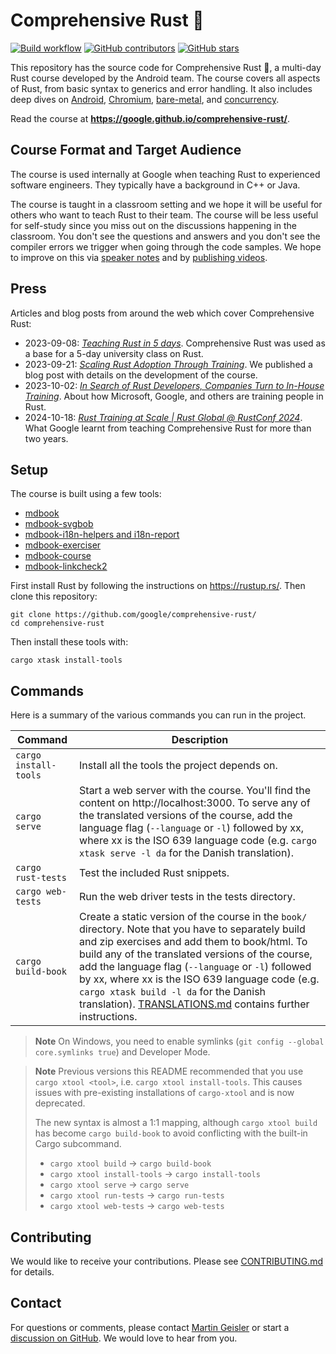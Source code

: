 # Comprehensive Rust 🦀

[![Build workflow](https://img.shields.io/github/actions/workflow/status/google/comprehensive-rust/build.yml?style=flat-square)](https://github.com/google/comprehensive-rust/actions/workflows/build.yml?query=branch%3Amain)
[![GitHub contributors](https://img.shields.io/github/contributors/google/comprehensive-rust?style=flat-square)](https://github.com/google/comprehensive-rust/graphs/contributors)
[![GitHub stars](https://img.shields.io/github/stars/google/comprehensive-rust?style=flat-square)](https://github.com/google/comprehensive-rust/stargazers)

This repository has the source code for Comprehensive Rust 🦀, a multi-day Rust
course developed by the Android team. The course covers all aspects of Rust,
from basic syntax to generics and error handling. It also includes deep dives on
[Android], [Chromium], [bare-metal], and [concurrency].

[Android]: https://google.github.io/comprehensive-rust/android.html
[Chromium]: https://google.github.io/comprehensive-rust/chromium.html
[bare-metal]: https://google.github.io/comprehensive-rust/bare-metal.html
[concurrency]: https://google.github.io/comprehensive-rust/concurrency.html

Read the course at **https://google.github.io/comprehensive-rust/**.

## Course Format and Target Audience

The course is used internally at Google when teaching Rust to experienced
software engineers. They typically have a background in C++ or Java.

The course is taught in a classroom setting and we hope it will be useful for
others who want to teach Rust to their team. The course will be less useful for
self-study since you miss out on the discussions happening in the classroom. You
don't see the questions and answers and you don't see the compiler errors we
trigger when going through the code samples. We hope to improve on this via
[speaker notes](https://github.com/google/comprehensive-rust/issues/53) and by
[publishing videos](https://github.com/google/comprehensive-rust/issues/52).

## Press

Articles and blog posts from around the web which cover Comprehensive Rust:

- 2023-09-08:
  _[Teaching Rust in 5 days](https://mo8it.com/blog/teaching-rust/)_.
  Comprehensive Rust was used as a base for a 5-day university class on Rust.
- 2023-09-21:
  _[Scaling Rust Adoption Through Training](https://security.googleblog.com/2023/09/scaling-rust-adoption-through-training.html)_.
  We published a blog post with details on the development of the course.
- 2023-10-02:
  _[In Search of Rust Developers, Companies Turn to In-House Training](https://www.darkreading.com/application-security/google-microsoft-take-refuge-in-rust-languages-better-security)_.
  About how Microsoft, Google, and others are training people in Rust.
- 2024-10-18:
  _[Rust Training at Scale | Rust Global @ RustConf 2024](https://youtu.be/7h5KyMqt2-Q?si=4M99HdWWxMaqN8Zr)_.
  What Google learnt from teaching Comprehensive Rust for more than two years.

## Setup

The course is built using a few tools:

- [mdbook](https://github.com/rust-lang/mdBook)
- [mdbook-svgbob](https://github.com/boozook/mdbook-svgbob)
- [mdbook-i18n-helpers and i18n-report](https://github.com/google/mdbook-i18n-helpers)
- [mdbook-exerciser](mdbook-exerciser/)
- [mdbook-course](mdbook-course/)
- [mdbook-linkcheck2](https://github.com/marxin/mdbook-linkcheck2)

First install Rust by following the instructions on https://rustup.rs/. Then
clone this repository:

```shell
git clone https://github.com/google/comprehensive-rust/
cd comprehensive-rust
```

Then install these tools with:

```shell
cargo xtask install-tools
```

## Commands

Here is a summary of the various commands you can run in the project.

| Command               | Description                                                                                                                                                                                                                                                                                                                                                                                                   |
| --------------------- | ------------------------------------------------------------------------------------------------------------------------------------------------------------------------------------------------------------------------------------------------------------------------------------------------------------------------------------------------------------------------------------------------------------- |
| `cargo install-tools` | Install all the tools the project depends on.                                                                                                                                                                                                                                                                                                                                                                 |
| `cargo serve`         | Start a web server with the course. You'll find the content on http://localhost:3000. To serve any of the translated versions of the course, add the language flag (`--language` or `-l`) followed by xx, where xx is the ISO 639 language code (e.g. `cargo xtask serve -l da` for the Danish translation).                                                                                                                               
| `cargo rust-tests`    | Test the included Rust snippets.                                                                                                                                                                                                                                                                                                                                                                              |
| `cargo web-tests`     | Run the web driver tests in the tests directory.                                                                                                                                                                                                                                                                                                                                                              |
| `cargo build-book`    | Create a static version of the course in the `book/` directory. Note that you have to separately build and zip exercises and add them to book/html. To build any of the translated versions of the course, add the language flag (`--language` or `-l`) followed by xx, where xx is the ISO 639 language code (e.g. `cargo xtask build -l da` for the Danish translation). [TRANSLATIONS.md](TRANSLATIONS.md) contains further instructions.

> **Note** On Windows, you need to enable symlinks
> (`git config --global core.symlinks true`) and Developer Mode.

> **Note** Previous versions this README recommended that you use
> `cargo xtool <tool>`, i.e. `cargo xtool install-tools`. This causes issues
> with pre-existing installations of `cargo-xtool` and is now deprecated.
>
> The new syntax is almost a 1:1 mapping, although `cargo xtool build` has
> become `cargo build-book` to avoid conflicting with the built-in Cargo
> subcommand.
>
> - `cargo xtool build` -> `cargo build-book`
> - `cargo xtool install-tools` -> `cargo install-tools`
> - `cargo xtool serve` -> `cargo serve`
> - `cargo xtool run-tests` -> `cargo run-tests`
> - `cargo xtool web-tests` -> `cargo web-tests`

## Contributing

We would like to receive your contributions. Please see
[CONTRIBUTING.md](CONTRIBUTING.md) for details.

## Contact

For questions or comments, please contact
[Martin Geisler](mailto:mgeisler@google.com) or start a
[discussion on GitHub](https://github.com/google/comprehensive-rust/discussions).
We would love to hear from you.
